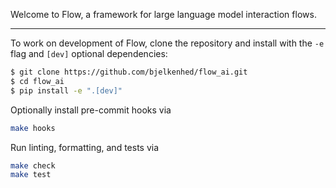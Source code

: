 
Welcome to Flow, a framework for large language model interaction flows.

***


To work on development of Flow, clone the repository and install with the `-e` flag and `[dev]` optional dependencies:

```bash
$ git clone https://github.com/bjelkenhed/flow_ai.git
$ cd flow_ai
$ pip install -e ".[dev]"
```

Optionally install pre-commit hooks via
```bash
make hooks
```

Run linting, formatting, and tests via
```bash
make check
make test
```